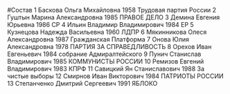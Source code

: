 #Состав
1 Баскова Ольга Михайловна 1958 Трудовая партия России
2 Гуштын Марина Александровна 1985 ПРАВОЕ ДЕЛО
3 Демина Евгения Юрьевна 1986 СР
4 Ильин Владимир Владимирович 1984 ЕР
5 Кузнецова Надежда Васильевна 1960 ЛДПР
6 Мякинникова Олеся Александровна 1987 Гражданская Платформа
7 Онова Юлия Александровна 1978 ПАРТИЯ ЗА СПРАВЕДЛИВОСТЬ
8 Орехов Иван Евгеньевич 1984 собрание Адмиралтейского
9 Пунич Станислав Владимирович 1985 КОММУНИСТЫ РОССИИ
10 Ремизов Евгений Владимирович 1983 КПРФ
11 Савицкий Ян Станиславович 1988 За чистые выборы
12 Смирнов Иван Викторович 1984 ПАТРИОТЫ РОССИИ
13 Степанченко Дмитрий Сергеевич 1991 ЯБЛОКО
